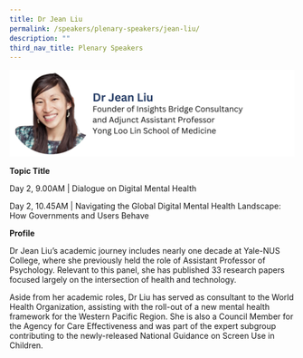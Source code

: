 ```yaml
---
title: Dr Jean Liu
permalink: /speakers/plenary-speakers/jean-liu/
description: ""
third_nav_title: Plenary Speakers
---
```

<div style="display: flex; flex-wrap: wrap;">
  <div style="flex-basis: 100%; max-width: 100%;">
    <img alt="track speakers 1" src="/images/SpeakersPhoto/jeanliuv0.png">
  </div>
	</div>
	
**Topic Title**

<p id="left">Day 2, 9.00AM | Dialogue on Digital Mental Health</p> 

Day 2, 10.45AM | Navigating the Global Digital Mental Health Landscape: How Governments and Users Behave

**Profile**

Dr Jean Liu’s academic journey includes nearly one decade at Yale-NUS College, where she previously held the role of Assistant Professor of Psychology. Relevant to this panel, she has published 33 research papers focused largely on the intersection of health and technology.

Aside from her academic roles, Dr Liu has served as consultant to the World Health Organization, assisting with the roll-out of a new mental health framework for the Western Pacific Region. She is also a Council Member for the Agency for Care Effectiveness and was part of the expert subgroup contributing to the newly-released National Guidance on Screen Use in Children.